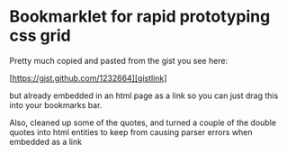 Bookmarklet for rapid prototyping css grid
==========================================
  
Pretty much copied and pasted from the gist you see here:  
  
[https://gist.github.com/1232664][gistlink]  
  
but already embedded in an html page as a link so you can just drag this into your bookmarks bar.  
  
Also, cleaned up some of the quotes, and turned a couple of the double quotes into html entities to keep from causing parser errors when embedded as a link  

[gistlink]:https://gist.github.com/1232664